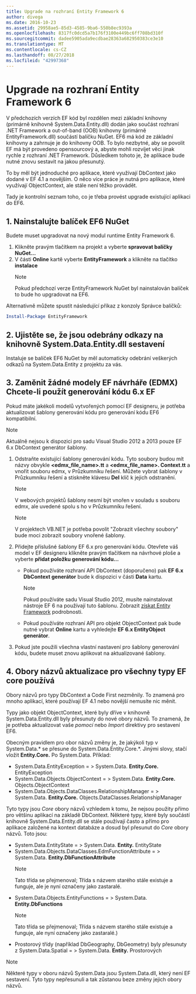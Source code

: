 ```yaml
---
title: Upgrade na rozhraní Entity Framework 6
author: divega
ms.date: 2016-10-23
ms.assetid: 29958ae5-85d3-4585-9ba6-550b8ec9393a
ms.openlocfilehash: 8317fc0dcd5a7b176f3100e449bc6ff708bd310f
ms.sourcegitcommit: dadee5905ada9ecdbae28363a682950383ce3e10
ms.translationtype: MT
ms.contentlocale: cs-CZ
ms.lasthandoff: 08/27/2018
ms.locfileid: "42997368"
---
```

# <a name="upgrading-to-entity-framework-6"></a>Upgrade na rozhraní Entity Framework 6

V předchozích verzích EF kód byl rozdělen mezi základní knihovny (primárně knihovně System.Data.Entity.dll) dodán jako součást rozhraní .NET Framework a out-of-band (OOB) knihovny (primárně EntityFramework.dll) součástí balíčku NuGet. EF6 má kód ze základní knihovny a zahrnuje je do knihovny OOB. To bylo nezbytné, aby se povolit EF má být provedeno opensourcový a, abyste mohli rozvíjet věci jinak rychle z rozhraní .NET Framework. Důsledkem tohoto je, že aplikace bude nutné znovu sestavit na jakou přesunutý.

To by měl být jednoduché pro aplikace, které využívají DbContext jako dodané v EF 4.1 a novějším. O něco více práce je nutná pro aplikace, které využívají ObjectContext, ale stále není těžko provádět.

Tady je kontrolní seznam toho, co je třeba provést upgrade existující aplikaci do EF6.

## <a name="1-install-the-ef6-nuget-package"></a>1. Nainstalujte balíček EF6 NuGet

Budete muset upgradovat na nový modul runtime Entity Framework 6.

1. Klikněte pravým tlačítkem na projekt a vyberte **spravovat balíčky NuGet...**  
2. V části **Online** kartě vyberte **EntityFramework** a klikněte na tlačítko **instalace**  
   > [!NOTE]
   > Pokud předchozí verze EntityFramework NuGet byl nainstalován balíček to bude ho upgradovat na EF6.

Alternativně můžete spustit následující příkaz z konzoly Správce balíčků:

``` powershell
Install-Package EntityFramework
```

## <a name="2-ensure-that-assembly-references-to-systemdataentitydll-are-removed"></a>2. Ujistěte se, že jsou odebrány odkazy na knihovně System.Data.Entity.dll sestavení

Instaluje se balíček EF6 NuGet by měl automaticky odebrání veškerých odkazů na System.Data.Entity z projektu za vás.

## <a name="3-swap-any-ef-designer-edmx-models-to-use-ef-6x-code-generation"></a>3. Zaměnit žádné modely EF návrháře (EDMX) Chcete-li použít generování kódu 6.x EF

Pokud máte jakékoli modelů vytvořených pomocí EF designeru, je potřeba aktualizovat šablony generování kódu pro generování kódu EF6 kompatibilní.

> [!NOTE]
> Aktuálně nejsou k dispozici pro sadu Visual Studio 2012 a 2013 pouze EF 6.x DbContext generátor šablony.

1. Odstraňte existující šablony generování kódu. Tyto soubory budou mít názvy obvykle  **\<edmx_file_name\>.tt** a  **\<edmx_file_name\>. Context.tt** a vnořit souboru edmx, v Průzkumníku řešení. Můžete vybrat šablony v Průzkumníku řešení a stiskněte klávesu **Del** klíč k jejich odstranění.  
   > [!NOTE]
   > V webových projektů šablony nesmí být vnořen v souladu s souboru edmx, ale uvedené spolu s ho v Průzkumníku řešení.  

   > [!NOTE]
   > V projektech VB.NET je potřeba povolit "Zobrazit všechny soubory" bude moci zobrazit soubory vnořené šablony.
2. Přidejte příslušné šablony EF 6.x pro generování kódu. Otevřete váš model v EF designeru klikněte pravým tlačítkem na návrhové ploše a vyberte **přidat položku generování kódu...**
    - Pokud používáte rozhraní API DbContext (doporučeno) pak **EF 6.x DbContext generátor** bude k dispozici v části **Data** kartu.  
      > [!NOTE]
      > Pokud používáte sadu Visual Studio 2012, musíte nainstalovat nástroje EF 6 na používají tuto šablonu. Zobrazit [získat Entity Framework](~/ef6/fundamentals/install.md) podrobnosti.  

    - Pokud používáte rozhraní API pro objekt ObjectContext pak bude nutné vybrat **Online** kartu a vyhledejte **EF 6.x EntityObject generátor**.  
3. Pokud jste použili všechna vlastní nastavení pro šablony generování kódu, budete muset znovu aplikovat na aktualizované šablony.

## <a name="4-update-namespaces-for-any-core-ef-types-being-used"></a>4. Obory názvů aktualizace pro všechny typy EF core používá

Obory názvů pro typy DbContext a Code First nezměnily. To znamená pro mnoho aplikací, které používají EF 4.1 nebo novější nemusíte nic měnit.

Typy jako objekt ObjectContext, které byly dříve v knihovně System.Data.Entity.dll byly přesunuty do nové obory názvů. To znamená, že je potřeba aktualizovat vaše *pomocí* nebo *Import* direktivy pro sestavení EF6.

Obecným pravidlem pro obor názvů změny je, že jakýkoli typ v System.Data.* se přesune do System.Data.Entity.Core.*. Jinými slovy, stačí vložit **Entity.Core.** Po System.Data. Příklad:

- System.Data.EntityException = > System.Data. **Entity.Core.** EntityException  
- System.Data.Objects.ObjectContext = > System.Data. **Entity.Core.** Objects.ObjectContext  
- System.Data.Objects.DataClasses.RelationshipManager = > System.Data. **Entity.Core.** Objects.DataClasses.RelationshipManager  

Tyto typy jsou *Core* obory názvů vzhledem k tomu, že nejsou použity přímo pro většinu aplikací na základě DbContext. Některé typy, které byly součástí knihovně System.Data.Entity.dll se stále používají často a přímo pro aplikace založené na kontext databáze a dosud byl přesunut do *Core* obory názvů. Toto jsou:

- System.Data.EntityState = > System.Data. **Entity.** EntityState  
- System.Data.Objects.DataClasses.EdmFunctionAttribute = > System.Data. **Entity.DbFunctionAttribute**  
  > [!NOTE]
  > Tato třída se přejmenoval; Třída s názvem starého stále existuje a funguje, ale je nyní označeny jako zastaralé.  
- System.Data.Objects.EntityFunctions = > System.Data. **Entity.DbFunctions**  
  > [!NOTE]
  > Tato třída se přejmenoval; Třída s názvem starého stále existuje a funguje, ale nyní označeny jako zastaralé.)  
- Prostorový třídy (například DbGeography, DbGeometry) byly přesunuty z System.Data.Spatial = > System.Data. **Entity.** Prostorových

> [!NOTE]
> Některé typy v oboru názvů System.Data jsou System.Data.dll, který není EF sestavení. Tyto typy nepřesunuli a tak zůstanou beze změny jejich obory názvů.
